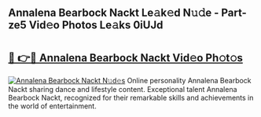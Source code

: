 ## Annalena Bearbock Nackt Le𝚊k𝚎d N𝚞𝚍e - Part-ze5 Vid𝚎o Photos Le𝚊ks 0iUJd

# <h2><a href="http://fb62ud1.evod.top/?m=Annalena+Bearbock+Nackt">🔗 👉🔴 Annalena Bearbock Nackt Vid𝚎o Ph𝚘t𝚘s</a></h2>

[![Annalena Bearbock Nackt N𝚞d𝚎s](https://i.imgur.com/8V9OHl7.gif)](http://fb62ud1.evod.top/?m=Annalena+Bearbock+Nackt)
Online personality Annalena Bearbock Nackt sharing dance and lifestyle content. Exceptional talent Annalena Bearbock Nackt, recognized for their remarkable skills and achievements in the world of entertainment. 
